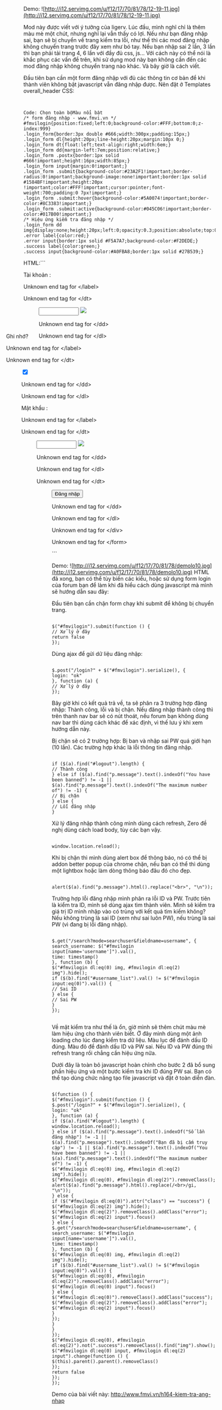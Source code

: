 Demo: ![http://i12.servimg.com/u/f12/17/70/81/78/12-19-11.jpg](http://i12.servimg.com/u/f12/17/70/81/78/12-19-11.jpg)

Mod này được viết với ý tưởng của ligerv. Lúc đầu, mình nghĩ chỉ là thêm màu mè một chút, nhưng nghĩ lại vẫn thấy có lợi. Nếu như bạn đăng nhập sai, bạn sẽ bị chuyển về trang kiểm tra lỗi, như thế thì các mod đăng nhập không chuyển trang trước đây xem như bó tay. Nếu bạn nhập sai 2 lần, 3 lần thì bạn phải tải trang 4, 6 lần với đầy đủ css, js...
Với cách này có thể nói là khắc phục các vấn đề trên, khi sử dụng mod này bạn không cần đến các mod đăng nhập không chuyển trang nào khác.
Và bây giờ là cách viết.

Đầu tiên bạn cần một form đăng nhập với đủ các thông tin cơ bản để khi thành viên không bật javascript vẫn đăng nhập được. Nên đặt ở Templates overall\_header
CSS:
```


Code: Chọn toàn bộMàu nổi bật
/* form đăng nhập - www.fmvi.vn */
#fmvilogin{position:fixed;left:0;background-color:#FFF;bottom:0;z-index:999}
.login_form{border:3px double #666;width:300px;padding:15px;}
.login_form dl{height:20px;line-height:20px;margin:10px 0;}
.login_form dt{float:left;text-align:right;width:6em;}
.login_form dd{margin-left:7em;position:relative;}
.login_form .postx{border:1px solid #666!important;height:16px;width:85px;}
.login_form input{margin:0!important;}
.login_form .submit{background-color:#23A2F1!important;border-radius:0!important;background-image:none!important;border:1px solid #1584BF!important;height:20px !important;color:#FFF!important;cursor:pointer;font-weight:700;padding:0 7px!important;}
.login_form .submit:hover{background-color:#5A0074!important;border-color:#8C3383!important;}
.login_form .submit:active{background-color:#045C06!important;border-color:#017B00!important;}
/* Hiệu ứng kiểm tra đăng nhập */
.login_form dd img{display:none;height:20px;left:0;opacity:0.3;position:absolute;top:0;width:89px;}
.error label{color:red;}
.error input{border:1px solid #F5A7A7;background-color:#F2DEDE;}
.success label{color:green;}
.success input{background-color:#A0FBA8;border:1px solid #27B539;}

```

HTML:```
    <!-- BEGIN switch_user_logged_out -->
<form id="fmvilogin" action="/login" method="post" name="form_login">
<div class="login_form">
<dl>
<dt>
<label for="username">Tài khoản :

Unknown end tag for &lt;/label&gt;




Unknown end tag for &lt;/dt&gt;


<dd>
<input tabindex="1" type="text" class="postx" size="10" name="username" />
<img src="http://i15.servimg.com/u/f15/16/58/89/73/ajax-l10.gif" />


Unknown end tag for &lt;/dd&gt;




Unknown end tag for &lt;/dl&gt;


<dl style="float: right; margin-top: -30px;">
<dt>
<label for="autologin">Ghi nhớ?

Unknown end tag for &lt;/label&gt;




Unknown end tag for &lt;/dt&gt;


<dd>
<input tabindex="3" type="checkbox" value="true" class="radio" name="autologin" checked="checked" />


Unknown end tag for &lt;/dd&gt;




Unknown end tag for &lt;/dl&gt;


<dl>
<dt>
<label for="password">Mật khẩu :

Unknown end tag for &lt;/label&gt;




Unknown end tag for &lt;/dt&gt;


<dd>
<input tabindex="2" type="password" class="postx" size="10" name="password" />
<img src="http://i15.servimg.com/u/f15/16/58/89/73/ajax-l10.gif" />


Unknown end tag for &lt;/dd&gt;




Unknown end tag for &lt;/dl&gt;


<dl style="float: right; margin-top: -30px;">
<dt>&nbsp;

Unknown end tag for &lt;/dt&gt;


<dd>
<input tabindex="4" type="submit" class="submit" name="login" value="Đăng nhập" />


Unknown end tag for &lt;/dd&gt;




Unknown end tag for &lt;/dl&gt;




Unknown end tag for &lt;/div&gt;




Unknown end tag for &lt;/form&gt;


<!-- END switch_user_logged_out -->```
Demo:
![http://i12.servimg.com/u/f12/17/70/81/78/demolo10.jpg](http://i12.servimg.com/u/f12/17/70/81/78/demolo10.jpg)
HTML đã xong, bạn có thể tùy biến các kiểu, hoặc sử dụng form login của forum bạn để làm khi đã hiểu cách dùng javascript mà mình sẽ hướng dẫn sau đây:

Đầu tiên bạn cần chặn form chạy khi submit để không bị chuyển trang.

```

$("#fmvilogin").submit(function () {
// Xử lý ở đây
return false
});
```


Dùng ajax để gửi dữ liệu đăng nhập:

```

$.post("/login?" + $("#fmvilogin").serialize(), {
login: "ok"
}, function (a) {
// Xử lý ở đây
});
```


Bây giờ khi có kết quả trả về, ta sẽ phân ra 3 trường hợp đăng nhập: Thành công, lỗi và bị chặn.
Nếu đăng nhập thành công thì trên thanh nav bar sẽ có nút thoát, nếu forum bạn không dùng nav bar thì dùng cách khác để xác định, vì thế lưu ý khi xem hướng dẫn này.

Bị chặn sẽ có 2 trường hợp: Bị ban và nhập sai PW quá giới hạn (10 lần).
Các trường hợp khác là lỗi thông tin đăng nhập.

```

if ($(a).find("#logout").length) {
// Thành công
} else if ($(a).find("p.message").text().indexOf("You have been banned") != -1 || $(a).find("p.message").text().indexOf("The maximum number of") != -1) {
// Bị chặn
} else {
// Lỗi đăng nhập
}
```


Xử lý đăng nhập thành công mình dùng cách refresh, Zero đề nghị dùng cách load body, tùy các bạn vậy.
```

window.location.reload();
```
Khi bị chặn thì mình dùng alert box để thông báo, nó có thể bị addon better popup của chrome chặn, nếu bạn có thể thì dùng một lightbox hoặc làm dòng thông báo đâu đó cho đẹp.
```

alert($(a).find("p.message").html().replace("<br>", "\n"));
```
Trường hợp lỗi đăng nhập mình phân ra lỗi ID và PW.
Trước tiên là kiểm tra ID, mình sẽ dùng ajax tìm thành viên. Mình sẽ kiểm tra giá trị ID mình nhập vào có trùng với kết quả tìm kiếm không? Nếu không trùng là sai ID (xem như sai luôn PW), nếu trùng là sai PW (vì đang bị lỗi đăng nhập).

```

$.get("/search?mode=searchuser&fieldname=username", {
search_username: $("#fmvilogin input[name='username']").val(),
time: timestamp()
}, function (b) {
$("#fmvilogin dl:eq(0) img, #fmvilogin dl:eq(2) img").hide();
if ($(b).find("#username_list").val() != $("#fmvilogin input:eq(0)").val()) {
// Sai ID
} else {
// Sai PW
}
});


```
Về mặt kiểm tra như thế là ổn, giờ mình sẽ thêm chút màu mè làm hiệu ứng cho thành viên biết.
Ở đây mình dùng một ảnh loading cho lúc đang kiểm tra dữ liệu. Màu lục để đánh dấu ID đúng. Màu đỏ để đánh dấu ID và PW sai. Nếu ID và PW đúng thì refresh trang rồi chẳng cần hiệu ứng nữa.

Dưới đây là toàn bô javascript hoàn chỉnh cho bước 2 đã bổ sung phần hiệu ứng và một bước kiểm tra khi ID đúng PW sai. Bạn có thể tạo dùng chức năng tạo file javascript và đặt ở toàn diễn đàn.

```

$(function () {
$("#fmvilogin").submit(function () {
$.post("/login?" + $("#fmvilogin").serialize(), {
login: "ok"
}, function (a) {
if ($(a).find("#logout").length) {
window.location.reload();
} else if ($(a).find("p.message").text().indexOf("Số lần đăng nhập") != -1 || $(a).find("p.message").text().indexOf("Bạn đã bị cấm truy cập") != -1 || $(a).find("p.message").text().indexOf("You have been banned") != -1 || $(a).find("p.message").text().indexOf("The maximum number of") != -1) {
$("#fmvilogin dl:eq(0) img, #fmvilogin dl:eq(2) img").hide();
$("#fmvilogin dl:eq(0), #fmvilogin dl:eq(2)").removeClass();
alert($(a).find("p.message").html().replace(/<br>/gi, "\n"));
} else {
if ($("#fmvilogin dl:eq(0)").attr("class") == "success") {
$("#fmvilogin dl:eq(2) img").hide();
$("#fmvilogin dl:eq(2)").removeClass().addClass("error");
$("#fmvilogin dl:eq(2) input").focus()
} else {
$.get("/search?mode=searchuser&fieldname=username", {
search_username: $("#fmvilogin input[name='username']").val(),
time: timestamp()
}, function (b) {
$("#fmvilogin dl:eq(0) img, #fmvilogin dl:eq(2) img").hide();
if ($(b).find("#username_list").val() != $("#fmvilogin input:eq(0)").val()) {
$("#fmvilogin dl:eq(0), #fmvilogin dl:eq(2)").removeClass().addClass("error");
$("#fmvilogin dl:eq(0) input").focus()
} else {
$("#fmvilogin dl:eq(0)").removeClass().addClass("success");
$("#fmvilogin dl:eq(2)").removeClass().addClass("error");
$("#fmvilogin dl:eq(2) input").focus()
}
});
}
}
});
$("#fmvilogin dl:eq(0), #fmvilogin dl:eq(2)").not(".success").removeClass().find("img").show();
$("#fmvilogin dl:eq(0) input, #fmvilogin dl:eq(2) input").change(function () {
$(this).parent().parent().removeClass()
});
return false
});
});

```

Demo của bài viết này: http://www.fmvi.vn/h164-kiem-tra-ang-nhap